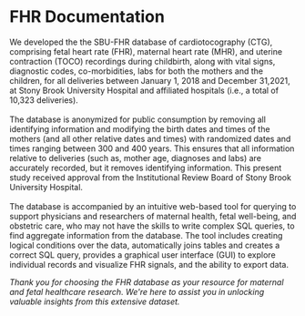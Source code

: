 <h1><b>FHR Documentation</b></h1>
<p>
  <!-- Welcome to the documentation for the FHR (Fetal Heart Rate) database. <br></br>This resource provides detailed information about the FHR database, its structure, and how to use it effectively. Whether you're a healthcare professional, researcher, or just curious about fetal monitoring data, this documentation will guide you through the essential aspects of the database. -->

  We developed the the SBU-FHR database of cardiotocography (CTG), comprising fetal heart rate (FHR), maternal heart rate (MHR), and uterine contraction (TOCO) recordings during childbirth, along with vital signs, diagnostic codes, co-morbidities, labs for both the mothers and the children, for all deliveries between January 1, 2018 and December 31,2021, at Stony Brook University Hospital and affiliated hospitals (i.e., a total of 10,323 deliveries).
  <br></br>
  The database is anonymized for public consumption by removing all identifying information and modifying the birth dates and times of the mothers (and all other relative dates and times) with randomized dates and times ranging between 300 and 400 years. This ensures that all information relative to deliveries (such as, mother age, diagnoses and labs) are accurately recorded, but it removes identifying information. This present study received approval from the Institutional Review Board of Stony Brook University Hospital.
  <br></br>
  The database is accompanied by an intuitive web-based tool for querying to support physicians and researchers of maternal health, fetal well-being, and obstetric care, who may not have the skills to write complex SQL queries, to find aggregate information from the database. The tool includes creating logical conditions over the data, automatically joins tables and creates a correct SQL query, provides a graphical user interface (GUI) to explore individual records and visualize FHR signals, and the ability to export data.
</p>

<!-- # About FHR

Gain an understanding of what the FHR database is and its significance in the realm of maternal and fetal healthcare.
# Getting Started
Instructions for getting access to the FHR database, and detail about cloud services available to work with the data.
# FHR
Explore the intricacies of the FHR (Fetal Heart Rate) database, including its tables, columns, and the types of data it contains.
<br></br> -->


<i>Thank you for choosing the FHR database as your resource for maternal and fetal healthcare research. We're here to assist you in unlocking valuable insights from this extensive dataset.</i>